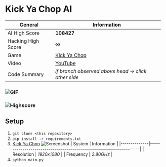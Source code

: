 # Kick Ya Chop AI
| General           | Information                                                         |
|--------------     |---------------------------------------------------------------------|
| AI High Score     | **108427**                                                          |
| Hacking High Score| **∞**                                                               |
| Game              | [Kick Ya Chop](https://www.addictinggames.com/clicker/kick-ya-chop) |
| Video             | [YouTube](https://youtu.be/FtH4Y9FFi3Q)                             |
| Code Summary      | *if branch observed above head &rarr; click other side*             |
### ![GIF](https://media.giphy.com/media/Cy5xqHoyZUEIC2mhtK/giphy.gif)
### ![Highscore](https://user-images.githubusercontent.com/97115586/162262349-88a2cd81-6c2d-4af0-9403-fca8765be07f.png)
## Setup
1. `git clone <this repository>`
2. `pip install -r requirements.txt`
3. [Kick Ya Chop](https://www.addictinggames.com/clicker/kick-ya-chop)
  ![Screenshot](https://user-images.githubusercontent.com/97115586/162037885-bc01f8ef-3410-493c-b323-f58dd6ba9726.png)
    | System       | Information                                                         |
    |--------------|---------------------------------------------------------------------|
    | Resolution   | *1920x1080*                                                         |
    | Frequency    | *2.80GHz*                                                           |   
4. `python main.py`
